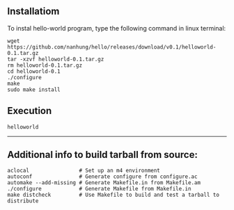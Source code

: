 ## Installatiom

To instal hello-world program, type the following command in linux terminal:

```
wget https://github.com/nanhung/hello/releases/download/v0.1/helloworld-0.1.tar.gz
tar -xzvf helloworld-0.1.tar.gz
rm helloworld-0.1.tar.gz
cd helloworld-0.1
./configure 
make
sudo make install
```

## Execution

```
helloworld
```

---

## Additional info to build tarball from source:

```
aclocal                # Set up an m4 environment
autoconf               # Generate configure from configure.ac
automake --add-missing # Generate Makefile.in from Makefile.am
./configure            # Generate Makefile from Makefile.in
make distcheck         # Use Makefile to build and test a tarball to distribute
```
